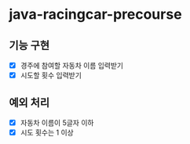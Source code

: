 # java-racingcar-precourse
## 기능 구현
- [x] 경주에 참여할 자동차 이름 입력받기
- [x] 시도할 횟수 입력받기

## 예외 처리
- [x] 자동차 이름이 5글자 이하
- [x] 시도 횟수는 1 이상